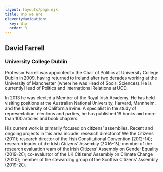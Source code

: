 ```yaml
---
layout: layouts/page.njk
title: Who we are
eleventyNavigation:
  key: Who
  order: 3
---
```

## David Farrell

### University College Dublin

Professor Farrell was appointed to the Chair of Politics at University College Dublin in 2009, having returned to Ireland after two decades working at the University of Manchester (where he was Head of Social Sciences). He is currently Head of Politics and International Relations at UCD.

In 2013 he was elected a Member of the Royal Irish Academy. He has held visiting positions at the Australian National University, Harvard, Mannheim, and the University of California Irvine. A specialist in the study of representation, elections and parties, he has published 19 books and more than 100 articles and book chapters.

His current work is primarily focused on citizens’ assemblies. Recent and ongoing projects in this area include: research director of We the Citizens (2011); research director of the Irish Constitutional Convention (2012-14); research leader of the Irish Citizens’ Assembly (2016-18); member of the research evaluation team of the Irish Citizens’ Assembly on Gender Equality (2019-20); co-evaluator of the UK Citizens’ Assembly on Climate Change (2020); member of the stewarding group of the Scottish Citizens’ Assembly (2019-20).
